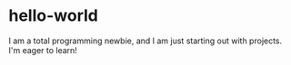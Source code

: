 # hello-world

I am a total programming newbie, and I am just starting out with projects. I'm eager to learn!
